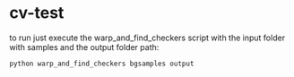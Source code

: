 # cv-test

to run just execute the warp_and_find_checkers script with the input folder with samples and the output folder path:
```bash
python warp_and_find_checkers bgsamples output
```
